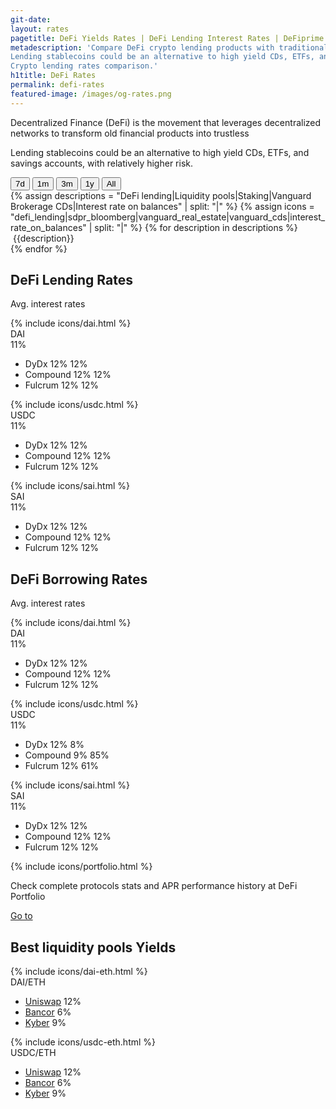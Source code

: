 ```yaml
---
git-date:
layout: rates
pagetitle: DeFi Yields Rates | DeFi Lending Interest Rates | DeFiprime.com
metadescription: 'Compare DeFi crypto lending products with traditional financial system offerings.
Lending stablecoins could be an alternative to high yield CDs, ETFs, and savings accounts, with relatively higher risk.
Crypto lending rates comparison.'
h1title: DeFi Rates
permalink: defi-rates
featured-image: /images/og-rates.png
---
```


<section class="text-center">
    <p class="fs-20 lh-180 color-primary mb-40 mw-730 mx-auto">Decentralized Finance (DeFi) is the movement that leverages decentralized networks to transform old financial products into trustless</p>
    <p class="fs-15 lh-160 color-primary-light mb-25">Lending stablecoins could be an alternative to high yield CDs, ETFs, and savings accounts, with relatively higher risk.</p>
</section>

<section class="text-center">
    <div class="inline-flex wrapper-buttons">
        <button class="period-button active" data-period="7d">7d</button>
        <button class="period-button" data-period="1m">1m</button>
        <button class="period-button" data-period="3m">3m</button>
        <button class="period-button" data-period="1y">1y</button>
        <button class="period-button" data-period="all">All</button>
    </div>
    <div class="wrapper-graphs">
        <canvas id="rate_graphs"></canvas>
    </div>
    <div class="wrapper-mark">
        {% assign descriptions = "DeFi lending|Liquidity pools|Staking|Vanguard Brokerage CDs|Interest rate on balances" | split: "|" %}
        {% assign icons = "defi_lending|sdpr_bloomberg|vanguard_real_estate|vanguard_cds|interest_rate_on_balances" | split: "|" %}
        {% for description in descriptions %}
        <div class="item-mark">
            <img class="lazyload" data-src="/images/{{icons[forloop.index0]}}.svg">
            <span class="fs-16 lh-180 fw-400">{{description}}</span>
        </div>
        {% endfor %}
    </div>
</section>

<section class="pt-225">
    <div class="text-center">
        <h2 class="mb-25">DeFi Lending Rates</h2>
        <p class="fs-20 lh-180 color-primary mb-50">Avg. interest rates</p>
    </div>
    <div class="flex">
        <div class="flex d-column col-4">
            <div class="provider-crypto">
                <div class="icon-provider flex">
                    {% include icons/dai.html %}
                </div>
                <div class="data-provider">
                    <div class="name-provider">DAI</div>
                    <div class="value-provider">11<span class="fw-300">%</span></div>
                </div>
            </div>
            <div class="data-crypto">
                <ul class="list-crypto">
                    <li class="item-crypto">
                        <span class="inline-flex list-crypto-name">DyDx</span>
                        <span class="list-crypto-today">12<span class="fw-300">%</span></span>
                        <span class="list-crypto-month">12<span class="fw-300">%</span></span>
                    </li>
                    <li class="item-crypto">
                        <span class="inline-flex list-crypto-name">Compound</span>
                        <span class="list-crypto-today">12<span class="fw-300">%</span></span>
                        <span class="list-crypto-month">12<span class="fw-300">%</span></span>
                    </li>
                    <li class="item-crypto">
                        <span class="inline-flex list-crypto-name">Fulcrum</span>
                        <span class="list-crypto-today">12<span class="fw-300">%</span></span>
                        <span class="list-crypto-month">12<span class="fw-300">%</span></span>
                    </li>
                </ul>
            </div>
        </div>
        <div class="flex d-column col-4">
            <div class="provider-crypto">
                <div class="icon-provider flex">
                    {% include icons/usdc.html %}
                </div>
                <div class="data-provider">
                    <div class="name-provider">USDC</div>
                    <div class="value-provider">11<span class="fw-300">%</span></div>
                </div>
            </div>
            <div class="data-crypto">
                <ul class="list-crypto">
                    <li class="item-crypto">
                        <span class="inline-flex list-crypto-name">DyDx</span>
                        <span class="list-crypto-today">12<span class="fw-300">%</span></span>
                        <span class="list-crypto-month">12<span class="fw-300">%</span></span>
                    </li>
                    <li class="item-crypto">
                        <span class="inline-flex list-crypto-name">Compound</span>
                        <span class="list-crypto-today">12<span class="fw-300">%</span></span>
                        <span class="list-crypto-month">12<span class="fw-300">%</span></span>
                    </li>
                    <li class="item-crypto">
                        <span class="inline-flex list-crypto-name">Fulcrum</span>
                        <span class="list-crypto-today">12<span class="fw-300">%</span></span>
                        <span class="list-crypto-month">12<span class="fw-300">%</span></span>
                    </li>
                </ul>
            </div>
        </div>
        <div class="flex d-column col-4">
            <div class="provider-crypto">
                <div class="icon-provider flex">
                    {% include icons/sai.html %}
                </div>
                <div class="data-provider">
                    <div class="name-provider">SAI</div>
                    <div class="value-provider">11<span class="fw-300">%</span></div>
                </div>
            </div>
            <div class="data-crypto">
                <ul class="list-crypto">
                    <li class="item-crypto">
                        <span class="inline-flex list-crypto-name">DyDx</span>
                        <span class="list-crypto-today">12<span class="fw-300">%</span></span>
                        <span class="list-crypto-month">12<span class="fw-300">%</span></span>
                    </li>
                    <li class="item-crypto">
                        <span class="inline-flex list-crypto-name">Compound</span>
                        <span class="list-crypto-today">12<span class="fw-300">%</span></span>
                        <span class="list-crypto-month">12<span class="fw-300">%</span></span>
                    </li>
                    <li class="item-crypto">
                        <span class="inline-flex list-crypto-name">Fulcrum</span>
                        <span class="list-crypto-today">12<span class="fw-300">%</span></span>
                        <span class="list-crypto-month">12<span class="fw-300">%</span></span>
                    </li>
                </ul>
            </div>
        </div>
    </div>
</section>

<section class="pt-120 pb-135">
    <div class="text-center">
        <h2 class="mb-25">DeFi Borrowing Rates</h2>
        <p class="fs-20 lh-180 color-primary mb-50">Avg. interest rates</p>
    </div>
    <div class="flex">
        <div class="flex d-column col-4">
            <div class="provider-crypto">
                <div class="icon-provider flex">
                    {% include icons/dai.html %}
                </div>
                <div class="data-provider">
                    <div class="name-provider">DAI</div>
                    <div class="value-provider">11<span class="fw-300">%</span></div>
                </div>
            </div>
            <div class="data-crypto">
                <ul class="list-crypto">
                    <li class="item-crypto">
                        <span class="inline-flex list-crypto-name">DyDx</span>
                        <span class="list-crypto-today">12<span class="fw-300">%</span></span>
                        <span class="list-crypto-month">12<span class="fw-300">%</span></span>
                    </li>
                    <li class="item-crypto">
                        <span class="inline-flex list-crypto-name">Compound</span>
                        <span class="list-crypto-today">12<span class="fw-300">%</span></span>
                        <span class="list-crypto-month">12<span class="fw-300">%</span></span>
                    </li>
                    <li class="item-crypto">
                        <span class="inline-flex list-crypto-name">Fulcrum</span>
                        <span class="list-crypto-today">12<span class="fw-300">%</span></span>
                        <span class="list-crypto-month">12<span class="fw-300">%</span></span>
                    </li>
                </ul>
            </div>
        </div>
        <div class="flex d-column col-4">
            <div class="provider-crypto">
                <div class="icon-provider flex">
                    {% include icons/usdc.html %}
                </div>
                <div class="data-provider">
                    <div class="name-provider">USDC</div>
                    <div class="value-provider">11<span class="fw-300">%</span></div>
                </div>
            </div>
            <div class="data-crypto">
                <ul class="list-crypto">
                    <li class="item-crypto">
                        <span class="inline-flex list-crypto-name">DyDx</span>
                        <span class="list-crypto-today">12<span class="fw-300">%</span></span>
                        <span class="list-crypto-month">8<span class="fw-300">%</span></span>
                    </li>
                    <li class="item-crypto">
                        <span class="inline-flex list-crypto-name">Compound</span>
                        <span class="list-crypto-today">9<span class="fw-300">%</span></span>
                        <span class="list-crypto-month">85<span class="fw-300">%</span></span>
                    </li>
                    <li class="item-crypto">
                        <span class="inline-flex list-crypto-name">Fulcrum</span>
                        <span class="list-crypto-today">12<span class="fw-300">%</span></span>
                        <span class="list-crypto-month">61<span class="fw-300">%</span></span>
                    </li>
                </ul>
            </div>
        </div>
        <div class="flex d-column col-4">
            <div class="provider-crypto">
                <div class="icon-provider flex">
                    {% include icons/sai.html %}
                </div>
                <div class="data-provider">
                    <div class="data-provider">SAI</div>
                    <div class="value-provider">11<span class="fw-300">%</span></div>
                </div>
            </div>
            <div class="data-crypto">
                <ul class="list-crypto">
                    <li class="item-crypto">
                        <span class="inline-flex list-crypto-name">DyDx</span>
                        <span class="list-crypto-today">12<span class="fw-300">%</span></span>
                        <span class="list-crypto-month">12<span class="fw-300">%</span></span>
                    </li>
                    <li class="item-crypto">
                        <span class="inline-flex list-crypto-name">Compound</span>
                        <span class="list-crypto-today">12<span class="fw-300">%</span></span>
                        <span class="list-crypto-month">12<span class="fw-300">%</span></span>
                    </li>
                    <li class="item-crypto">
                        <span class="inline-flex list-crypto-name">Fulcrum</span>
                        <span class="list-crypto-today">12<span class="fw-300">%</span></span>
                        <span class="list-crypto-month">12<span class="fw-300">%</span></span>
                    </li>
                </ul>
            </div>
        </div>
    </div>
</section>

<section class="section-portfolio">
    <div class="flex ai-c">
        <div class="mr-55 flex jc-c ai-c">
            {% include icons/portfolio.html %}
        </div>
        <div class="mr-30">
            <p class="fs-26 lh-140 color-white mb-0">Check complete protocols stats and APR performance history at DeFi <span class="color-orange">Portfolio</span></p>
        </div>
        <a class="button-portfolio flex jc-c ai-c" href="https://portfolio.defiprime.com/opportunities">Go to</a>
    </div>
</section>

<section class="section-liquidity pt-95 pb-50">
    <div class="text-center">
        <h2 class="mb-75">Best liquidity pools Yields</h2>
    </div>
    <div class="flex jc-sb col-10 mx-auto">
        <div class="flex d-column col-5">
            <div class="flex mb-35">
                <div class="icon-provider-liquidity flex">
                    {% include icons/dai-eth.html %}
                </div>
                <div class="name-provider-liquidity lh-180">DAI/ETH</div>
            </div>
            <div class="wrap-list-liquidity">
                <ul class="list-liquidity">
                    <li class="item-liquidity lh-180 flex jc-sb">
                        <a class="list-liquidity-name" href="#" target="_blank">Uniswap</a>
                        <span class="list-liquidity-value"><span class="value">12</span>%</span>
                    </li>
                    <li class="item-liquidity lh-180 flex jc-sb">
                        <a class="list-liquidity-name" href="#" target="_blank">Bancor</a>
                        <span class="list-liquidity-value"><span class="value">6</span>%</span>
                    </li>
                    <li class="item-liquidity lh-180 flex jc-sb">
                        <a class="list-liquidity-name" href="#" target="_blank">Kyber</a>
                        <span class="list-liquidity-value"><span class="value">9</span>%</span>
                    </li>
                </ul>
            </div>
        </div>
        <div class="flex d-column col-5">
            <div class="flex mb-35">
                <div class="icon-provider-liquidity flex">
                    {% include icons/usdc-eth.html %}
                </div>
                <div class="name-provider-liquidity lh-180">USDC/ETH</div>
            </div>
            <div class="wrap-list-liquidity">
                <ul class="list-liquidity">
                    <li class="item-liquidity lh-180 flex jc-sb">
                        <a class="list-liquidity-name" href="#" target="_blank">Uniswap</a>
                        <span class="list-liquidity-value"><span class="value">12</span>%</span>
                    </li>
                    <li class="item-liquidity lh-180 flex jc-sb">
                        <a class="list-liquidity-name" href="#" target="_blank">Bancor</a>
                        <span class="list-liquidity-value"><span class="value">6</span>%</span>
                    </li>
                    <li class="item-liquidity lh-180 flex jc-sb">
                        <a class="list-liquidity-name" href="#" target="_blank">Kyber</a>
                        <span class="list-liquidity-value"><span class="value">9</span>%</span>
                    </li>
                </ul>
            </div>
        </div>
    </div>
</section>

<script>
    window.requestURL = "https://api-rates.defiprime.com";
</script>
<script src="https://cdn.jsdelivr.net/npm/chart.js@2.8.0"></script>
<script src="https://cdnjs.cloudflare.com/ajax/libs/knockout/3.5.0/knockout-min.js"></script>
<script src="/assets/js/defi_rates.js"></script>